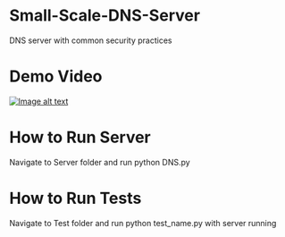 # Small-Scale-DNS-Server
DNS server with common security practices
# Demo Video
[![Image alt text](https://img.youtube.com/vi/YOUTUBE-ID/0.jpg)](https://www.youtube.com/watch?v=gwVldzERZfA)
# How to Run Server
Navigate to Server folder and run python DNS.py
# How to Run Tests
Navigate to Test folder and run python test_name.py with server running
